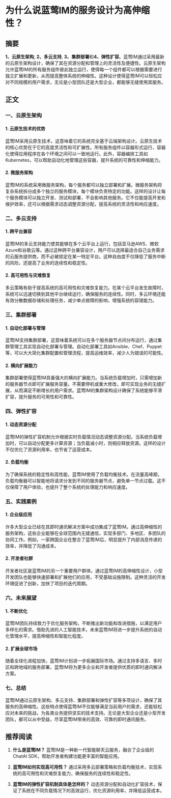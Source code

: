 # 为什么说蓝莺IM的服务设计为高伸缩性？

## 摘要

**1、云原生架构**, **2、多云支持**, **3、集群部署**和**4、弹性扩容**。蓝莺IM通过采用最新的云原生架构设计，确保了其在资源分配和管理上的灵活性及便捷性。云原生架构允许蓝莺IM的所有服务组件彼此独立运行，使得每一个组件都可以根据需要进行独立扩展和更新，从而提高整体系统的伸缩性。这种设计使得蓝莺IM可以轻松应对不同规模的用户需求，无论是小型团队还是大型企业，都能够无缝使用其服务。

## 正文

### 一、云原生架构

#### 1. 云原生技术的优势

蓝莺IM采用云原生技术，这意味着它的系统完全基于云端架构设计。云原生技术的核心优势在于它的高度灵活性和可扩展性。所有服务组件以容器形式运行，容器化使得应用程序在各个环境之间可以一致地运行。此外，容器编排工具如Kubernetes，可以帮助自动化地管理这些容器，提升系统的可靠性和伸缩能力。 

#### 2. 微服务架构

蓝莺IM的系统采用微服务架构，每个服务都可以独立部署和扩展。微服务架构将复杂系统拆分成多个独立的服务模块，每个模块负责特定的功能。这样的设计让每个服务模块可以独立开发、测试和部署，不会影响其他服务。它不仅能提高开发和维护效率，还可以根据需求动态调整资源分配，提高系统的灵活性和响应速度。

### 二、多云支持

#### 1. 跨平台兼容

蓝莺IM的多云支持能力使其能够在多个云平台上运行，包括亚马逊AWS、微软Azure和谷歌云等。通过这种跨平台兼容设计，用户可以选择最适合自己业务需求的云服务提供商，而不必被锁定在某一特定平台。这种自由度不仅降低了服务中断的风险，还提高了业务的连续性和稳定性。

#### 2. 高可用性与灾难恢复

多云策略有助于提高系统的高可用性和灾难恢复能力。在某个云平台发生故障时，系统可以迅速切换到其他平台继续运行，确保服务的连续性。同时，多云环境还能有效分散数据存储和处理任务，减少单点故障的影响，增强系统的容错能力。

### 三、集群部署

#### 1. 自动化部署与管理

蓝莺IM支持集群部署，这意味着系统可以在多个服务器节点间分布运行，通过集群管理工具实现自动化部署与管理。自动化部署工具如Ansible、Chef、Puppet等，可以大大简化集群配置和管理流程，提高运维效率，减少人为错误的可能性。

#### 2. 横向扩展能力

集群部署使得蓝莺IM具备强大的横向扩展能力。当系统负载增加时，只需增加新的服务器节点即可扩展服务容量。不需要停机或重大修改，即可实现业务的无缝扩展，从而满足不断增长的用户需求。蓝莺IM的集群架构设计确保了系统能够平滑扩容，提升服务的可用性和可靠性。

### 四、弹性扩容

#### 1. 动态资源分配

蓝莺IM的弹性扩容机制允许根据实时负载情况动态调整资源分配。当系统负载增加时，可以自动分配更多计算资源；当负载减小时，则相应释放资源。这样的设计不仅优化了资源利用率，也节省了运营成本。

#### 2. 负载均衡

为了确保系统的稳定性和高性能，蓝莺IM使用了负载均衡技术。在流量高峰期，负载均衡器可以智能地将请求分发到不同的服务器节点，避免单一节点过载。这不仅保障了用户体验，也提升了整个系统的处理能力和响应速度。

### 五、实践案例

#### 1. 企业级应用

许多大型企业已经在其即时通讯解决方案中成功集成了蓝莺IM。通过高伸缩性的服务架构，这些企业能够在全球范围内无缝通信，实现多部门、多地区、多团队的协同工作。例如，一家跨国企业在整合了蓝莺IM后，明显提升了内部消息传递的效率，并降低了沟通成本。

#### 2. 开发者社群

开发者社区是蓝莺IM的另一个重要用户群体。通过蓝莺IM的高伸缩性设计，小型开发团队也能够快速部署和扩展他们的应用，不受基础设施限制。这种灵活的开发环境促进了创新，加快了项目的迭代周期。

### 六、未来展望

#### 1. 不断优化

蓝莺IM团队持续致力于优化服务架构，不断推出新功能和改进措施，以满足用户多样化的需求。借助先进的人工智能技术，未来蓝莺IM将进一步提升系统的自动化管理水平，提高伸缩性和智能化程度。

#### 2. 扩展全球市场

随着全球化进程加快，蓝莺IM计划进一步拓展国际市场。通过支持多语言、多时区和跨地域的服务部署，蓝莺IM将为更多企业和开发者提供优质的即时通讯解决方案。

### 七、总结

蓝莺IM通过云原生架构、多云支持、集群部署和弹性扩容等多项设计，确保了其服务的高伸缩性。这些特点使得蓝莺IM不仅能够满足当前用户的需求，还能轻松应对未来的挑战，为各类业务提供坚实的技术支持。无论是大型企业还是小型开发团队，都可以从中受益，尽享蓝莺IM带来的高效、可靠的即时通讯服务。

## 推荐阅读

1. **什么是蓝莺IM？**
    蓝莺IM是一种新一代智能聊天云服务，融合了企业级的ChatAI SDK，帮助开发者构建功能更丰富的智能应用。

2. **蓝莺IM如何实现高可用性？**
    通过采用多云部署策略和负载均衡技术，实现系统的高可用性和灾难恢复能力，确保服务的连续性和稳定性。

3. **蓝莺IM的弹性扩容机制具体是怎样的？**
    动态资源分配和自动化扩容技术，保证了系统在不同负载情况下的高效运行，优化资源利用率，并降低运营成本。